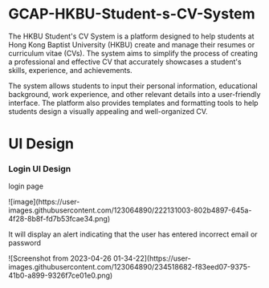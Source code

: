 # GCAP-HKBU-Student-s-CV-System
The HKBU Student's CV System is a platform designed to help students at Hong Kong Baptist University (HKBU) create and manage their resumes or curriculum vitae (CVs). The system aims to simplify the process of creating a professional and effective CV that accurately showcases a student's skills, experience, and achievements.

The system allows students to input their personal information, educational background, work experience, and other relevant details into a user-friendly interface. The platform also provides templates and formatting tools to help students design a visually appealing and well-organized CV.

# UI Design
<h3>Login UI Design</h3>

<p>login page </p>
![image](https://user-images.githubusercontent.com/123064890/222131003-802b4897-645a-4f28-8b8f-fd7b53fcae34.png)

<p>It will display an alert indicating that the user has entered incorrect email or password</p>
![Screenshot from 2023-04-26 01-34-22](https://user-images.githubusercontent.com/123064890/234518682-f83eed07-9375-41b0-a899-9326f7ce01e0.png)
